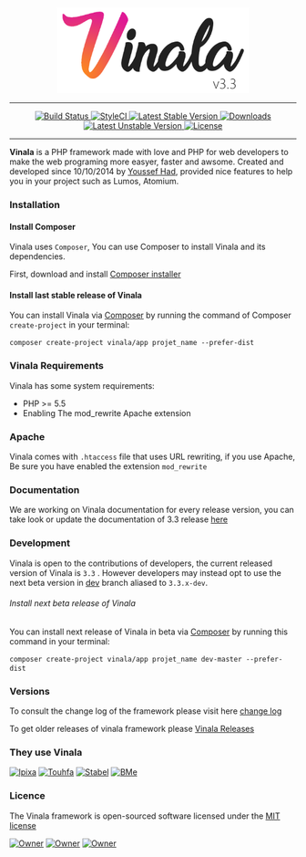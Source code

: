 
<p align="center">
<img src="https://raw.githubusercontent.com/vinala/Art/master/Name/Merged.png" height="150">
</p>


---

<p align="center">
	<a href="https://travis-ci.org/vinala/vinala">
		<img src="https://travis-ci.org/vinala/vinala.svg?branch=master" alt="Build Status">
	</a>
	<a href="https://styleci.io/repos/71662570">
		<img src="https://styleci.io/repos/71662570/shield?branch=master" alt="StyleCI">
	</a>
	<a href="https://packagist.org/packages/vinala/vinala">
		<img src="https://poser.pugx.org/vinala/vinala/v/stable" alt="Latest Stable Version">
	</a>
	<a href="https://github.com/vinala/vinala">
		<img src="https://poser.pugx.org/vinala/kernel/downloads" alt="Downloads">
	</a>
	<a href="https://packagist.org/packages/vinala/vinala">
		<img src="https://poser.pugx.org/vinala/vinala/v/unstable" alt="Latest Unstable Version">
	</a>
	<a href="https://packagist.org/packages/vinala/vinala">
		<img src="https://poser.pugx.org/vinala/vinala/license" alt="License">
	</a>
</p>

----------

**Vinala** is a PHP framework made with love and PHP for web developers to make the web programing more easyer, faster and awsome. Created and developed since 10/10/2014 by [Youssef Had](https://www.facebook.com/yussef.had), provided nice features to help you in your project such as Lumos, Atomium.

### Installation

#### Install Composer

Vinala uses `Composer`, You can use Composer  to install Vinala and its dependencies.

First, download and install [Composer installer](https://getcomposer.org/)

#### Install last stable release of Vinala

You can install Vinala via [Composer](https://getcomposer.org/) by running the command of Composer `create-project` in your terminal:

	composer create-project vinala/app projet_name --prefer-dist

### Vinala Requirements

Vinala has some system requirements:
* PHP >= 5.5
* Enabling The mod_rewrite Apache extension

###  Apache

Vinala comes with `.htaccess` file that uses URL rewriting, if you use Apache, Be sure you have enabled the extension `mod_rewrite`

### Documentation

We are working on Vinala documentation for every release version, you can take look or update the documentation of 3.3 release [here](https://gitlab.com/lighty/Docs/tree/3.3)


### Development

Vinala is open to the contributions of developers, the current released version of Vinala is `3.3` . However developers may instead opt to use the next beta version in [dev](https://github.com/vinala/vinala/tree/dev) branch aliased to `3.3.x-dev`.

###### Install next beta release of Vinala

You can install next release of Vinala in beta via [Composer](https://getcomposer.org/) by running this command in your terminal:

	composer create-project vinala/app projet_name dev-master --prefer-dist

### Versions

To consult the change log of the framework please visit here [change log](https://github.com/vinala/vinala/blob/master/CHANGES.md)

To get older releases of vinala framework please [Vinala Releases](https://github.com/vinala/vinala/releases)

### They use Vinala

[![Ipixa](https://gitlab.com/lighty/Art/raw/master/Clients/ipixa.png)](http://www.ipixa.net) 
[![Touhfa](https://gitlab.com/lighty/Art/raw/master/Clients/touhfa.png)](http://www.touhfat.com) 
[![Stabel](https://gitlab.com/lighty/Art/raw/master/Clients/stabel.png)](http://www.stabel.com) 
[![BMe](https://gitlab.com/lighty/Art/raw/master/Clients/bme.png)](http://bureaumercier.com/) 

### Licence

The Vinala framework is open-sourced software licensed under the [MIT license](http://opensource.org/licenses/MIT)

[![Owner](https://img.shields.io/badge/created%20by-Youssef%20Had-blue.svg)](https://gitlab.com/u/youssefhad)
[![Owner](https://img.shields.io/badge/copyright-2014--2017-red.svg)](https://github.com/vinala/vinala)
[![Owner](https://img.shields.io/badge/launched-10%2F10%2F2014-ff2f6c.svg)](https://github.com/vinala/vinala)


